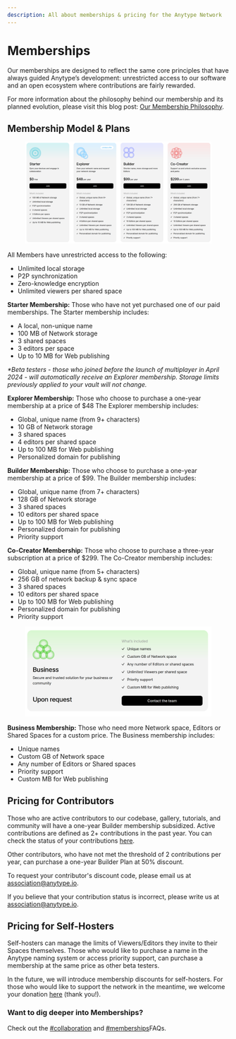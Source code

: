 ```yaml
---
description: All about memberships & pricing for the Anytype Network
---
```


# Memberships

Our memberships are designed to reflect the same core principles that have always guided Anytype’s development: unrestricted access to our software and an open ecosystem where contributions are fairly rewarded.

For more information about the philosophy behind our membership and its planned evolution, please visit this blog post: [Our Membership Philosophy](https://blog.anytype.io/our-memberships-philosophy/).

## Membership Model & Plans

<figure><img src="../../.gitbook/assets/image (219).png" alt=""><figcaption></figcaption></figure>

All Members have unrestricted access to the following:

* Unlimited local storage
* P2P synchronization
* Zero-knowledge encryption
* Unlimited viewers per shared space

**Starter Membership:** Those who have not yet purchased one of our paid memberships. The Starter membership includes:

* A local, non-unique name
* 100 MB of Network storage
* 3 shared spaces
* 3 editors per space
* Up to 10 MB for Web publishing

_\*Beta testers - those who joined before the launch of multiplayer in April 2024 - will automatically receive an Explorer membership. Storage limits previously applied to your vault will not change._

**Explorer Membership:** Those who choose to purchase a one-year membership at a price of $48 The Explorer membership includes:

* Global, unique name (from 9+ characters)
* 10 GB of Network storage
* 3 shared spaces
* 4 editors per shared space
* Up to 100 MB for Web publishing
* Personalized domain for publishing

**Builder Membership:** Those who choose to purchase a one-year membership at a price of $99. The Builder membership includes:

* Global, unique name (from 7+ characters)
* 128 GB of Network storage
* 3 shared spaces
* 10 editors per shared space
* Up to 100 MB for Web publishing
* Personalized domain for publishing
* Priority support

**Co-Creator Membership:** Those who choose to purchase a three-year subscription at a price of $299. The Co-Creator membership includes:

* Global, unique name (from 5+ characters)
* 256 GB of network backup & sync space
* 3 shared spaces
* 10 editors per shared space
* Up to 100 MB for Web publishing
* Personalized domain for publishing
* Priority support

<figure><img src="../../.gitbook/assets/image (217).png" alt=""><figcaption></figcaption></figure>

**Business Membership:** Those who need more Network space, Editors or Shared Spaces for a custom price. The Business membership includes:

* Unique names
* Custom GB of Network space
* Any number of Editors or Shared spaces
* Priority support
* Custom MB for Web publishing

## Pricing for Contributors

Those who are active contributors to our codebase, gallery, tutorials, and community will have a one-year Builder membership subsidized. Active contributions are defined as 2+ contributions in the past year. You can check the status of your contributions [here](https://github.com/anyproto/contributors/blob/main/contributors.json).

Other contributors, who have not met the threshold of 2 contributions per year, can purchase a one-year Builder Plan at 50% discount.

To request your contributor's discount code, please email us at [association@anytype.io](mailto:association@anytype.io).&#x20;

If you believe that your contribution status is incorrect, please write us at [association@anytype.io](mailto:association@anytype.io).

## Pricing for Self-Hosters

Self-hosters can manage the limits of Viewers/Editors they invite to their Spaces themselves. Those who would like to purchase a name in the Anytype naming system or access priority support, can purchase a membership at the same price as other beta testers.

In the future, we will introduce membership discounts for self-hosters. For those who would like to support the network in the meantime, we welcome your donation [here](https://stripe.pay.anytype.io/b/4gw0337MrdvbejK28f) (thank you!).

### Want to dig deeper into Memberships?

Check out the [#collaboration](../help/faqs/#collaboration "mention") and [#memberships](../help/faqs/#memberships "mention")FAQs.
